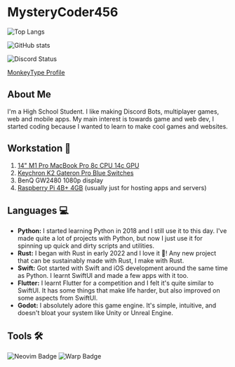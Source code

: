 # MysteryCoder456

![Top Langs](https://github-readme-stats.vercel.app/api/top-langs/?username=MysteryCoder456&layout=compact&count_private=true&theme=github_dark&hide=tcl,cython,makefile,css,jupyter_notebook&langs_count=10)

![GitHub stats](https://github-readme-stats.vercel.app/api?username=MysteryCoder456&count_private=true&show_icons=true&theme=github_dark)

![Discord Status](https://discord.c99.nl/widget/theme-1/400857098121904149.png)

[MonkeyType Profile](https://monkeytype.com/profile/CodeBoi)

## About Me
I'm a High School Student. I like making Discord Bots, multiplayer games, web and mobile apps. My main interest is towards game and web dev,
I started coding because I wanted to learn to make cool games and websites.

## Workstation 💪
1. [14" M1 Pro MacBook Pro 8c CPU 14c GPU](https://support.apple.com/kb/SP854)
2. [Keychron K2 Gateron Pro Blue Switches](https://www.keychron.com/products/keychron-k2-wireless-mechanical-keyboard?variant=31063869784153)
3. BenQ GW2480 1080p display
4. [Raspberry Pi 4B+ 4GB](https://www.raspberrypi.com/products/raspberry-pi-4-model-b/) (usually just for hosting apps and servers)

## Languages 💻
- **Python:** I started learning Python in 2018 and I still use it to this day. I've made quite a lot of projects with Python, but now
I just use it for spinning up quick and dirty scripts and utilities.
- **Rust:** I began with Rust in early 2022 and I love it 🦀! Any new project that can be sustainably made with Rust, I make with Rust.
- **Swift:** Got started with Swift and iOS development around the same time as Python. I learnt SwiftUI and made a few apps with it too.
- **Flutter:** I learnt Flutter for a competition and I felt it's quite similar to SwiftUI. It has some things that make life harder, but also 
improved on some aspects from SwiftUI.
- **Godot:** I absolutely adore this game engine. It's simple, intuitive, and doesn't bloat your system like Unity or Unreal Engine.

## Tools 🛠️
![Neovim Badge](https://img.shields.io/badge/Neovim-Editor-%2357A143?style=for-the-badge&logo=neovim&link=https%3A%2F%2Fgithub.com%2FMysteryCoder456%2Fnvim)
![Warp Badge](https://img.shields.io/badge/Warp-Terminal-%2301A4FF?style=for-the-badge&logo=warp&link=https%3A%2F%2Fapp.warp.dev%2Freferral%2F26LPVW)
